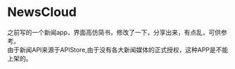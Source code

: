 # NewsCloud
之前写的一个新闻app，界面高仿简书，修改了一下，分享出来，有点乱，可供参考。<br> 
由于新闻API来源于APIStore,由于没有各大新闻媒体的正式授权，这种APP是不能上架的。<br> 


